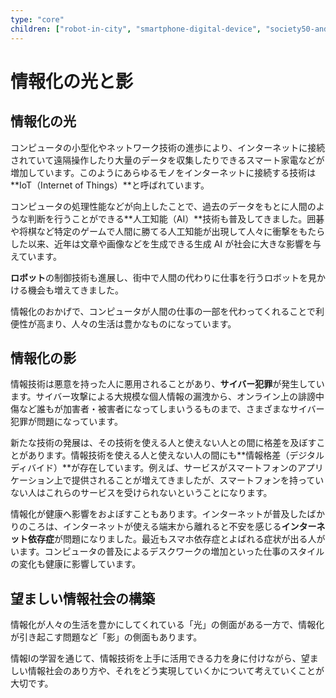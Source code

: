```yaml
---
type: "core"
children: ["robot-in-city", "smartphone-digital-device", "society50-and-sdgs"]
---
```


# 情報化の光と影

## 情報化の光

コンピュータの小型化やネットワーク技術の進歩により、インターネットに接続されていて遠隔操作したり大量のデータを収集したりできるスマート家電などが増加しています。このようにあらゆるモノをインターネットに接続する技術は **IoT（Internet of Things）**と呼ばれています。

コンピュータの処理性能などが向上したことで、過去のデータをもとに人間のような判断を行うことができる**人工知能（AI）**技術も普及してきました。囲碁や将棋など特定のゲームで人間に勝てる人工知能が出現して人々に衝撃をもたらした以来、近年は文章や画像などを生成できる生成 AI が社会に大きな影響を与えています。

**ロボット**の制御技術も進展し、街中で人間の代わりに仕事を行うロボットを見かける機会も増えてきました。

情報化のおかげで、コンピュータが人間の仕事の一部を代わってくれることで利便性が高まり、人々の生活は豊かなものになっています。

## 情報化の影

情報技術は悪意を持った人に悪用されることがあり、**サイバー犯罪**が発生しています。サイバー攻撃による大規模な個人情報の漏洩から、オンライン上の誹謗中傷など誰もが加害者・被害者になってしまいうるものまで、さまざまなサイバー犯罪が問題になっています。

新たな技術の発展は、その技術を使える人と使えない人との間に格差を及ぼすことがあります。情報技術を使える人と使えない人の間にも**情報格差（デジタルディバイド）**が存在しています。例えば、サービスがスマートフォンのアプリケーション上で提供されることが増えてきましたが、スマートフォンを持っていない人はこれらのサービスを受けられないということになります。

情報化が健康へ影響をおよぼすこともあります。インターネットが普及したばかりのころは、インターネットが使える端末から離れると不安を感じる**インターネット依存症**が問題になりました。最近もスマホ依存症とよばれる症状が出る人がいます。コンピュータの普及によるデスクワークの増加といった仕事のスタイルの変化も健康に影響しています。

## 望ましい情報社会の構築

情報化が人々の生活を豊かにしてくれている「光」の側面がある一方で、情報化が引き起こす問題など「影」の側面もあります。

情報Ⅰの学習を通じて、情報技術を上手に活用できる力を身に付けながら、望ましい情報社会のあり方や、それをどう実現していくかについて考えていくことが大切です。
